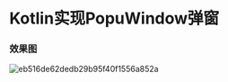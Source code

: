 # Kotlin实现PopuWindow弹窗
### 效果图

![eb516de62dedb29b95f40f1556a852a](https://user-images.githubusercontent.com/70384877/117636749-b5a9d280-b1b3-11eb-9ecb-5e9f8a264f9b.jpg)

